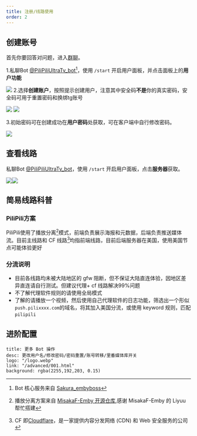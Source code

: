 ```yaml
---
title: 注册/线路使用
order: 2
---
```

## 创建账号
首先你要回答对问题，进入[群聊](https://t.me/PiliPiliTv)。

1.私聊Bot [@PiliPiliUltraTv_bot](https://t.me/PiliPiliUltraTv_bot)[^1]，使用 `/start` 开启用户面板，并点击面板上的**用户功能**

![](https://img.155155155.xyz/i/2024/02/1707980068.webp)
2.选择**创建账户**，按照提示创建用户，注意其中安全码**不是**你的真实密码，安全码可用于重置密码和换绑tg账号

![](https://img.155155155.xyz/i/2024/02/1707980070.webp)
![](https://img.155155155.xyz/i/2024/02/1707980071.webp)

3.初始密码可在创建成功在**用户密码**处获取，可在客户端中自行修改密码。

![](https://img.155155155.xyz/i/2024/02/1707980073.webp)
## 查看线路
私聊Bot [@PiliPiliUltraTv_bot](https://t.me/PiliPiliUltraTv_bot)，使用 `/start` 开启用户面板，点击**服务器**获取。

![](https://img.155155155.xyz/i/2024/02/1707980075.webp)![](https://img.155155155.xyz/i/2024/02/1707980077.webp)
## 简易线路科普

### PiliPili方案
PiliPili使用了播放分离[^2]模式，前端负责展示海报和元数据，后端负责推送媒体流。目前主线路和 CF 线路[^3]均指前端线路，目前后端服务器在美国，使用美国节点可能体验更好
### 分流说明
- 目前各线路均未被大陆地区的 gfw 阻断，但不保证大陆直连体验，因地区差异直连请自行测试。但建议代理+ cf 线路解决99%问题
- 不了解代理软件规则的请使用全局模式
- 了解的请播放一个视频，然后使用自己代理软件的日志功能，筛选出一个形似`push.pilixxxx.com`的域名，将其加入美国分流，或使用 keyword 规则，匹配`pilipili`

## 进阶配置


```component VPCard
title: 更多 Bot 操作
desc: 更改用户名/修改密码/密码重置/账号转移/里番媒体库开关
logo: "/logo.webp"
link: "/advanced/001.html"
background: rgba(2255,192,203, 0.15)
```

[^1]:Bot 核心服务来自 [Sakura_embyboss](https://github.com/berry8838/Sakura_embyboss)
[^2]:播放分离方案来自 [MisakaF-Emby 开源仓库](https://github.com/MisakaFxxk/Go_stream),感谢 MisakaF-Emby 的 Liyuu 帮忙搭建
[^3]:CF 即[Cloudflare](https://zh.wikipedia.org/zh-cn/Cloudflare)，是一家提供内容分发网络 (CDN) 和 Web 安全服务的公司